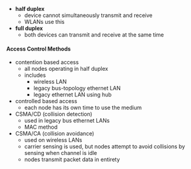 
- **half duplex**
	- device cannot simultaneously transmit and receive
	- WLANs use this
- **full duplex**
	- both devices can transmit and receive at the same time

#### Access Control Methods
- contention based access
	- all nodes operating in half duplex
	- includes
		- wireless LAN
		- legacy bus-topology ethernet LAN
		- legacy ethernet LAN using hub
- controlled based access
	- each node has its own time to use the medium
- CSMA/CD (collision detection)
	- used in legacy bus ethernet LANs
	- MAC method
- CSMA/CA (collision avoidance)
	- used on wireless LANs
	- carrier sensing is used, but nodes attempt to avoid collisions by sensing when channel is idle
	- nodes transmit packet data in entirety